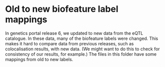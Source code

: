 Old to new biofeature label mappings
====================================

In genetics portal release 6, we updated to new data from the eQTL catalogue. In these data, many of the biofeature labels were changed. This makes it hard to compare data from previous releases, such as colocalisation results, with new data. (We might want to do this to check for consistency of our results, for example.) The files in this folder have some mappings from old to new labels.
